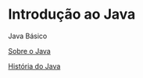 # Introdução ao Java
Java Básico 

[Sobre o Java](https://glysns.gitbook.io/java-basico/)

[História do Java](https://www.youtube.com/watch?v=sTX0UEplF54&list=PLHz_AreHm4dkI2ZdjTwZA4mPMxWTfNSpR&ab_channel=CursoemV%C3%ADdeo)
